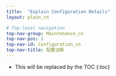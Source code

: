 ```yaml
---
title:  "Explain Configuration Details"
layout: plain_cn

# Top-level navigation
top-nav-group: Maintenance_cn
top-nav-pos: 1
top-nav-id: Configuration_cn
top-nav-title: 配置注解
---
```


* This will be replaced by the TOC
{:toc}
